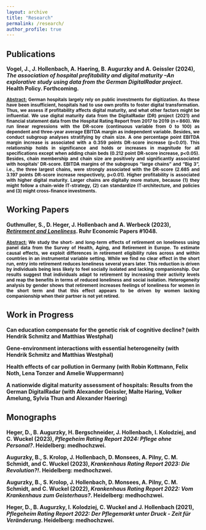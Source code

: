 ```yaml
---
layout: archive
title: "Research"
permalink: /research/
author_profile: true
---
```

## Publications
<strong>Vogel, J., J. Hollenbach, A. Haering, B. Augurzky and A. Geissler (2024), <em>The association of hospital profitability and digital maturity –An explorative study using data from the German DigitalRadar project</em>. Health Policy. Forthcoming.
<p align="justify"><small><u>Abstract:</u> German hospitals largely rely on public investments for digitization. As these have been insufficient, hospitals had to use own profits to foster digital transformation. Thus, we assess if profitability affects digital maturity, and what other factors might be influential. We use digital maturity data from the DigitalRadar (DR) project (2021) and financial statement data from the Hospital Rating Report from 2017 to 2019 (n = 860). We run linear regressions with the DR-score (continuous variable from 0 to 100) as dependent and three-year average EBITDA margin as independent variable. Besides, we conduct subgroup analyses stratifying by chain size. A one percentage point EBITDA margin increase is associated with a 0.359 points DR-score increase (p<0.01). This relationship holds in significance and holds or increases in magnitude for all specifications except when adding chain beds (0.212 point DR-score increase, p<0.05). Besides, chain membership and chain size are positively and significantly associated with hospitals’ DR-score. EBITDA margins of the subgroups “large chains” and “Big 3”, i.e., the three largest chains, were strongly associated with the DR-score (2.685 and 3.197 points DR-score increase respectively, p<0.01). Higher profitability is associated with higher digital maturity. Larger chains are digitally more mature, because (1) they might follow a chain-wide IT-strategy, (2) can standardize IT-architecture, and policies and (3) might cross-finance investments. </small></p>


## Working Papers
<strong>Guthmuller, S., D. Heger, J. Hollenbach and A. Werbeck (2023), <a href="https://www.rwi-essen.de/fileadmin/user_upload/RWI/Publikationen/Ruhr_Economic_Papers/REP_23_1048.pdf" target="_blank"><em>Retirement and Loneliness</em></a>. Ruhr Economic Papers #1048.</strong><br>
<p align="justify"><small><u>Abstract:</u> We study the short- and long-term effects of retirement on loneliness using panel data from the Survey of Health, Aging, and Retirement in Europe. To estimate causal effects, we exploit differences in retirement eligibility rules across and within countries in an instrumental variable setting. While we find no clear effect in the short run, entry into retirement reduces loneliness several years later. This reduction is driven by individuals being less likely to feel socially isolated and lacking companionship. Our results suggest that individuals adapt to retirement by increasing their activity levels and reap the benefits in terms of reduced loneliness and social isolation. Heterogeneity analysis by gender shows that retirement increases feelings of loneliness for women in the short term and that this effect appears to be driven by women lacking companionship when their partner is not yet retired.</small></p>
<!--
Vogel, J., J. Hollenbach, A. Haering, B. Augurzky and A. Geissler (2023), <em>Are Profitable Hospitals
More Digitally Mature? An Explorative Study Using Data from the German DigitalRadar Project</em>.
Ruhr Economic Papers #1024. Forthcoming.
-->

## Work in Progress
<strong>Can education compensate for the genetic risk of cognitive decline?</strong> (with Hendrik Schmitz and Matthias Westphal)

<strong>Gene-environment interactions with essential heterogeneity</strong> (with Hendrik Schmitz and Matthias Westphal)

<strong>Health effects of car pollution in Germany</strong> (with Robin Kottmann, Felix Noth, Lena Tonzer and Amelie Wuppermann)

<strong>A nationwide digital maturity assessment of hospitals: Results from the German DigitalRadar</strong> (with Alexander Geissler, Malte Haring, Volker Amelung, Sylvia Thun and Alexander Haering) 


## Monographs
Heger, D., B. Augurzky, H. Bergschneider, J. Hollenbach,  I. Kolodziej, and C. Wuckel (2023), <em>Pflegeheim Rating Report 2024: Pflege ohne Personal?</em>. Heidelberg: medhochzwei.

Augurzky, B., S. Krolop, J. Hollenbach, D. Monsees, A. Pilny, C. M. Schmidt, and C. Wuckel (2023), <em>Krankenhaus Rating Report 2023: Die Revolution?!</em>. Heidelberg: medhochzwei.

Augurzky, B., S. Krolop, J. Hollenbach, D. Monsees, A. Pilny, C. M. Schmidt, and C. Wuckel (2022), <em>Krankenhaus Rating Report 2022: Vom Krankenhaus zum Geisterhaus?</em>. Heidelberg: medhochzwei.

Heger, D., B. Augurzky, I. Kolodziej, C. Wuckel and J. Hollenbach (2021), <em>Pflegeheim Rating Report 2022: Der Pflegemarkt unter Druck - Zeit für Veränderung</em>. Heidelberg: medhochzwei.